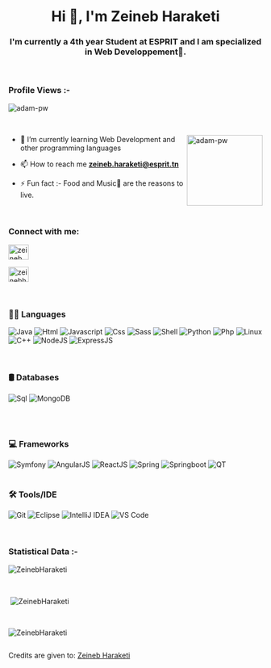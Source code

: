 <h1 align="center">Hi 👋, I'm Zeineb Haraketi</h1>
<h3 align="center">I'm currently a 4th year Student at ESPRIT and I am specialized in Web Developpement🌟.</h3>

<br>

<p align="right"> <h3>Profile Views :-</h3> <img src="https://komarev.com/ghpvc/?username=adam-pw&label=Profile%20views&color=0e75b6&style=flat"
    alt="adam-pw" /> 
  </p>

<br>

<p><img align="right" src="https://github.com/Adam-pw/Adam-pw/blob/main/animation_500_kxa883sd.gif" alt="adam-pw" width="150px" height="140px"/></p>


- 🌱 I’m currently learning Web Development and other programming languages

- 📫 How to reach me **zeineb.haraketi@esprit.tn**

- ⚡ Fun fact :- Food and Music🎵 are the reasons to live.

<br>

<h3 align="left">Connect with me:</h3>
<p align="left">
  <a href="https://www.linkedin.com/in/zeineb-haraketi-465b2b1b9/" target="blank"><img align="center"
      src="https://raw.githubusercontent.com/rahuldkjain/github-profile-readme-generator/master/src/images/icons/Social/linked-in-alt.svg"
      alt="zeineb haraketi" height="30" width="40" /></a>
  
  
  <a href="https://www.hackerrank.com/zeineb_haraketi" target="blank"><img align="center"
      src="https://raw.githubusercontent.com/rahuldkjain/github-profile-readme-generator/master/src/images/icons/Social/hackerrank.svg"
      alt="zeinebharaketi" height="30" width="40" /></a>
  
</p>

<br>

### 👨‍💻 Languages
![Java](http://img.shields.io/badge/-Java-e8892f?style=flat-square&logo=java&logoColor=white)
![Html](http://img.shields.io/badge/-Html-e24c27?style=flat-square&logo=html5&logoColor=white)
![Javascript](http://img.shields.io/badge/-Javascript-fcd400?style=flat-square&logo=javascript&logoColor=black)
![Css](http://img.shields.io/badge/-Css-2a65f1?style=flat-square&logo=css3&logoColor=white)
![Sass](http://img.shields.io/badge/-Sass-cc6699?style=flat-square&logo=sass&logoColor=white)
![Shell](http://img.shields.io/badge/-Shell-c9c9c9?style=flat-square&logo=gnu-bash&logoColor=black)
![Python](http://img.shields.io/badge/-Python-346e9e?style=flat-square&logo=python&logoColor=white)
![Php](http://img.shields.io/badge/-Php-767bb3?style=flat-square&logo=php&logoColor=white)
![Linux](http://img.shields.io/badge/-Linux-fad134?style=flat-square&logo=linux&logoColor=black)
![C++](https://img.shields.io/badge/-C++-2a65f1?style=flat-square&logo=cplusplus&logoColor=white)
![NodeJS](http://img.shields.io/badge/-NodeJS-0ecb30?style=flat-square&logo=nodejs&logoColor=white)
![ExpressJS](https://img.shields.io/badge/-ExpressJS-fcd400?style=flat-square&logo=express&logoColor=black)

<br>

 ### 🛢️ Databases

![Sql](https://img.shields.io/badge/-Sql-00758f?style=flat-square&logo=Mysql&logoColor=white)
![MongoDB](http://img.shields.io/badge/-MongoDB-0fb62d?style=flat-square&logo=mongodb&logoColor=white)

<br></br>
### 💻 Frameworks

![Symfony](https://img.shields.io/badge/-Symfony-7f52ff?style=flat-square&logo=symfony&logoColor=white)
![AngularJS](https://img.shields.io/badge/-AngularJS-dd3734?style=flat-square&logo=angularjs&logoColor=white)
![ReactJS](https://img.shields.io/badge/-ReactJS-2a65f1?style=flat-square&logo=react&logoColor=white)
![Spring](http://img.shields.io/badge/-Spring-6db33f?style=flat-square&logo=spring&logoColor=white)
![Springboot](http://img.shields.io/badge/-Springboot-629e3a?style=flat-square&logo=springboot&logoColor=white)
![QT](https://img.shields.io/badge/-QT-0fb62d?style=flat-square&logo=Qt&logoColor=white)
<br></br>

### 🛠️ Tools/IDE

![Git](http://img.shields.io/badge/-Git-white?style=flat-square&logo=git)
![Eclipse](http://img.shields.io/badge/-Eclipse-41347e?style=flat-square&logo=eclipse&logoColor=white)
![IntelliJ IDEA](http://img.shields.io/badge/-IntelliJ%20IDEA-black?style=flat-square&logo=intellijidea&logoColor=white)
![VS Code](http://img.shields.io/badge/-VS%20Code-black?style=flat-square&logo=visualstudiocode&logoColor=3aa7f2)



<br>

<h3>Statistical Data :-</h3>
<p><img align="center"
    src="https://github-readme-stats.vercel.app/api/top-langs?username=ZeinebHaraketi&show_icons=true&locale=en&bg_color=0d1117&text_color=ffffff&layout=compact"
    alt="ZeinebHaraketi" 
    bg_color=#808080/></p>

<br>

<p>&nbsp;<img align="center" src="https://github-readme-stats.vercel.app/api?username=ZeinebHaraketi&show_icons=true&locale=en&bg_color=0d1117&text_color=ffffff&repo=convoychat"
    alt="ZeinebHaraketi" /></p>

<br>

<p><img align="center" src="https://github-readme-streak-stats.herokuapp.com/?user=ZeinebHaraketi&theme=dark&background=0d1117&date_format=M%20j%5B%2C%20Y%5D" alt="ZeinebHaraketi" /></p>
      
<p align="left"> <a href="https://twitter.com/" target="blank"><img
      src="https://img.shields.io/twitter/follow/?logo=twitter&style=for-the-badge" alt="" /></a> </p>

Credits are given to: [Zeineb Haraketi](https://github.com/ZeinebHaraketi)
